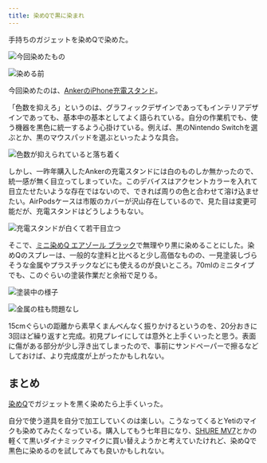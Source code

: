 ```yaml
---
title: 染めQで黒に染まれ
---
```

手持ちのガジェットを染めQで染めた。

![](https://lh4.googleusercontent.com/vQqnTobwOfRASZIHgF4Uk8Sb2_7eAaZCPLYrzHYUqRgeoQgbTf8pCBUcorRUnlXh7tEhNfHaW4pqmx_KizRQTN8ttaJjcLsjxhdiIh78Ld1aH_xUlgHEdvywOdDSNy9ZhuQB-DXy33W2PJigZ254PQ "今回染めたもの")

![](https://lh3.googleusercontent.com/otxkwhmL7Mot9Y2lqrK_sq9JvYktZ8qeqIJy930sd4TQYBidcIuwUxONnhbeGVPCWy7hDdVsFitsqeUInIp4BvcTNHw0vAOVlGOozZUffSuBBR62BQ5-EkGVt-0iqXQHeZ_YfXuBrXDfOdAsDqihDQ "染める前")

今回染めたのは、[AnkerのiPhone充電スタンド](https://r7kamura.com/articles/2021-09-06-anker-iphone-stand)。

「色数を抑えろ」というのは、グラフィックデザインであってもインテリアデザインであっても、基本中の基本としてよく語られている。自分の作業机でも、使う機器を黒色に統一するよう心掛けている。例えば、黒のNintendo Switchを選ぶとか、黒のマウスパッドを選ぶといったような具合。

![](https://lh4.googleusercontent.com/hh73462Z_ob-AFFb6cfjd1XdPmEV8c5m9TMPXh24H-d-cajVLy2tG3Xa_Ot1CxAamHr_DT4sPKbSs-nFtGsNijW5M8jclb-7eQAsTb2eAiWpxPKYEZjItl8AkLcxB4ws-oMgF5n3CR_rFHSz8K8IqA "色数が抑えられていると落ち着く")

しかし、一昨年購入したAnkerの充電スタンドには白のものしか無かったので、統一感が無く目立ってしまっていた。このデバイスはアクセントカラーを入れて目立たせたいような存在ではないので、できれば周りの色と合わせて溶け込ませたい。AirPodsケースは市販のカバーが沢山存在しているので、見た目は変更可能だが、充電スタンドはどうしようもない。

![](https://lh6.googleusercontent.com/ryIxkn8IYkq8CC-0e6dKEFGSuOZgCAk5uGCPIacWqSypxLPLX9H_nh9fKSgDvwiNXeHifUP7CGkk716cdXZHXIlCDWrAX4BenJwxbLGL8g6ra2snpsSwKGr2v7pLSWIlcDYHP0Ccg9Ge-s3_ulGZJw "充電スタンドが白くて若干目立つ")

そこで、[ミニ染めQ エアゾール ブラック](https://www.amazon.co.jp/dp/B003QMFUKO)で無理やり黒に染めることにした。染めQのスプレーは、一般的な塗料と比べると少し高価なものの、一見塗装しづらそうな金属やプラスチックなどにも使えるのが良いところ。70mlのミニタイプでも、このぐらいの塗装作業だと余裕で足りる。

![](https://lh4.googleusercontent.com/1PR1ec_Osd-xgS4i5TnNdGvY5dhrsBySlpc8QfeulZB_P9vGJFS61gy8hnYhHpJjc_pjfsAlPv2Z8oQNwl-Sl1QtssC-CH1fVbnAOVlP4ygklbvAXyLBi0cXgLYdM60bFJGrzW8F4Z7c1Yr812Xj2Q "塗装中の様子")

![](https://lh6.googleusercontent.com/bBV2piw9uHEZgviyiEkR7Ua6C_QF-qbBzKmHypr1fcjXto6ovMiloYEfZrUBkTsu7ZZk5VEOeLjrbEJLgnv8q3pMg8RQREDUG3BYOX4er-umLUAaCAErWG2pke-g5pNCyo3Q4jMimEPkalrXe3VFqg "金属の柱も問題なし")

15cmぐらいの距離から素早くまんべんなく振りかけるというのを、20分おきに3回ほど繰り返すと完成。初見プレイにしては意外と上手くいったと思う。表面に傷がある部分が少し浮き出てしまったので、事前にサンドペーパーで擦るなどしておけば、より完成度が上がったかもしれない。

まとめ
---

[染めQ](https://www.amazon.co.jp/dp/B003QMFUKO)でガジェットを黒く染めたら上手くいった。

自分で使う道具を自分で加工していくのは楽しい。こうなってくるとYetiのマイクも染めてみたくなっている。購入してもう七年目になり、[SHURE MV7](https://www.amazon.co.jp/dp/B08KY7G1GV)とかの軽くて黒いダイナミックマイクに買い替えようかと考えていたけれど、染めQで黒色に染めるのを試してみても良いかもしれない。

